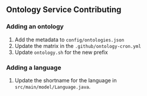 ## Ontology Service Contributing

### Adding an ontology

1. Add the metadata to `config/ontologies.json`
2. Update the matrix in the `.github/ontology-cron.yml`
3. Update `ontology.sh` for the new prefix

### Adding a language

1. Update the shortname for the language in `src/main/model/Language.java`.


